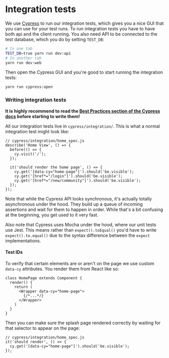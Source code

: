 # Integration tests

We use [Cypress](https://cypress.io) to run our integration tests, which gives you a nice GUI that you can use for your test runs. To run integration tests you have to have both api and the client running. You also need API to be connected to the test database, which you do by setting `TEST_DB`:

```sh
# In one tab
TEST_DB=true yarn run dev:api
# In another tab
yarn run dev:web
```

Then open the Cypress GUI and you're good to start running the integration tests:

```sh
yarn run cypress:open
```

### Writing integration tests

**It is highly recommend to read the [Best Practices section of the Cypress docs](https://docs.cypress.io/guides/references/best-practices.html) before starting to write them!**

All our integration tests live in `cypress/integration/`. This is what a normal integration test might look like:

```JS
// cypress/integration/home_spec.js
describe('Home View', () => {
  before(() => {
    cy.visit('/');
  });

  it('should render the home page', () => {
    cy.get('[data-cy="home-page"]').should('be.visible');
    cy.get('[href*="/login"]').should('be.visible');
    cy.get('[href*="/new/community"]').should('be.visible');
  });
});
```

Note that while the Cypress API looks synchronous, it's actually totally asynchronous under the hood. They build up a queue of incoming assertions and wait for them to happen in order. While that's a bit confusing at the beginning, you get used to it very fast.

Also note that Cypress uses Mocha under the hood, where our unit tests use Jest. This means rather than `expect().toEqual()` you'd have to write `expect().to.equal()` due to the syntax difference between the `expect` implementations.

#### Test IDs

To verify that certain elements are or aren't on the page we use custom `data-cy` attributes. You render them from React like so:

```JS
class HomePage extends Component {
  render() {
    return (
      <Wrapper data-cy="home-page">
        {/*...*/}
      </Wrapper>
    )
  }
}
```

Then you can make sure the splash page rendered correctly by waiting for that selector to appear on the page:

```JS
// cypress/integration/home_spec.js
it('should render', () => {
  cy.get('[data-cy="home-page"]').should('be.visible');
});
```

